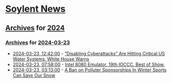 # [Soylent News](../../../README.md)

## [Archives](../../index.md) for [2024](../index.md)

### [Archives](../../index.md) for [2024-03-23](index.md)

* [2024-03-23, 12:42:00](https://soylentnews.org/article.pl?sid=24/03/21/203204&from=rss) - [“Disabling Cyberattacks” Are Hitting Critical US Water Systems, White House Warns](https://soylentnews.org/article.pl?sid=24/03/21/203204&from=rss)
* [2024-03-23, 07:58:00](https://soylentnews.org/article.pl?sid=24/03/21/1959242&from=rss) - [Intel 8080 Emulator. 19th IOCCC. Best of Show.](https://soylentnews.org/article.pl?sid=24/03/21/1959242&from=rss)
* [2024-03-23, 03:13:00](https://soylentnews.org/article.pl?sid=24/03/21/1955228&from=rss) - [A Ban on Polluter Sponsorships In Winter Sports Can Save Our Snow](https://soylentnews.org/article.pl?sid=24/03/21/1955228&from=rss)
